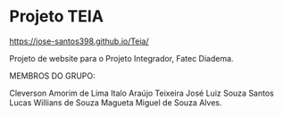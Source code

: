 # Projeto TEIA
https://jose-santos398.github.io/Teia/

Projeto de website para o Projeto Integrador, Fatec Diadema.

MEMBROS DO GRUPO: 

Cleverson Amorim de Lima
Italo Araújo Teixeira
José Luiz Souza Santos
Lucas Willians de Souza Magueta
Miguel de Souza Alves.

